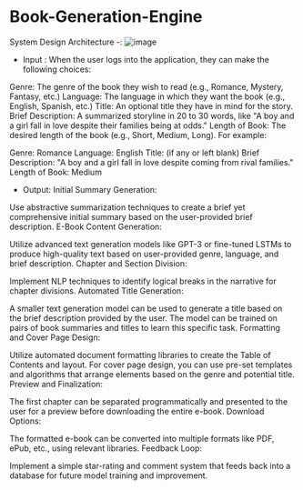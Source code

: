 # Book-Generation-Engine

System Design Architecture -:
![image](https://github.com/RohanRVC/Book-Generation-Engine/assets/80825254/3113406a-0b57-4d6b-83b2-2fdbfc26fb47)

* Input  :
When the user logs into the application, they can make the following choices:
 
Genre: The genre of the book they wish to read (e.g., Romance, Mystery, Fantasy, etc.)
Language: The language in which they want the book (e.g., English, Spanish, etc.)
Title: An optional title they have in mind for the story.
Brief Description: A summarized storyline in 20 to 30 words, like "A boy and a girl fall in love despite their families being at odds."
Length of Book: The desired length of the book (e.g., Short, Medium, Long).
For example:

Genre: Romance
Language: English
Title: (if any or left blank)
Brief Description: "A boy and a girl fall in love despite coming from rival families."
Length of Book: Medium


* Output:
Initial Summary Generation:

Use abstractive summarization techniques to create a brief yet comprehensive initial summary based on the user-provided brief description.
E-Book Content Generation:

Utilize advanced text generation models like GPT-3 or fine-tuned LSTMs to produce high-quality text based on user-provided genre, language, and brief description.
Chapter and Section Division:

Implement NLP techniques to identify logical breaks in the narrative for chapter divisions.
Automated Title Generation:

A smaller text generation model can be used to generate a title based on the brief description provided by the user. The model can be trained on pairs of book summaries and titles to learn this specific task.
Formatting and Cover Page Design:

Utilize automated document formatting libraries to create the Table of Contents and layout. For cover page design, you can use pre-set templates and algorithms that arrange elements based on the genre and potential title.
Preview and Finalization:

The first chapter can be separated programmatically and presented to the user for a preview before downloading the entire e-book.
Download Options:

The formatted e-book can be converted into multiple formats like PDF, ePub, etc., using relevant libraries.
Feedback Loop:

Implement a simple star-rating and comment system that feeds back into a database for future model training and improvement.

